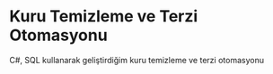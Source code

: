 # Kuru Temizleme ve Terzi Otomasyonu
C#, SQL kullanarak geliştirdiğim kuru temizleme ve terzi otomasyonu
